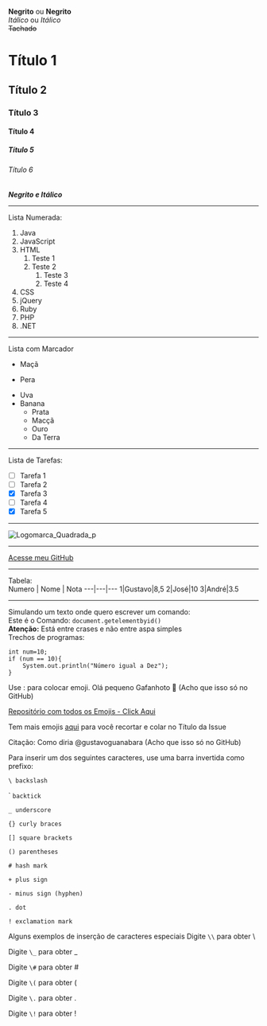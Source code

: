 **Negrito** ou __Negrito__  
*Itálico* ou _Itálico_  
~~Tachado~~  
# Título 1  
## Título 2  
### Título 3  
#### Título 4  
##### Título 5  
###### Título 6  
**_Negrito e Itálico_**  
***
Lista Numerada:  
1. Java  
1. JavaScript  
1. HTML  
   1. Teste 1
   1. Teste 2  
      1. Teste 3
      1. Teste 4
1. CSS  
8. jQuery  
99. Ruby  
0. PHP  
2. .NET  
---
Lista com Marcador  
- Maçã  
* Pera
- Uva
- Banana  
   - Prata
   * Macçã
   * Ouro
   - Da Terra  
---
Lista de Tarefas:
- [ ] Tarefa 1  
- [ ] Tarefa 2  
- [x] Tarefa 3
- [ ] Tarefa 4
- [X] Tarefa 5  
---
![Logomarca_Quadrada_p](https://user-images.githubusercontent.com/66010586/112736308-8eaf7e00-8f30-11eb-822d-29308176dca0.jpg)  

---
[Acesse meu GitHub](https://github.com/DeccaSoft)  

---
Tabela:   
Numero | Nome | Nota
---|---|---
1|Gustavo|8,5
2|José|10
3|André|3.5  

---

Simulando um texto onde quero escrever um comando:  
Este é o Comando: `document.getelementbyid()`  
**Atenção:** Está entre crases e não entre aspa simples  
Trechos de programas:  
```
int num=10;
if (num == 10){
    System.out.println("Número igual a Dez");
}
```  
Use : para colocar emoji.
Olá pequeno Gafanhoto 🖖 (Acho que isso só no GitHub)

[Repositório com todos os Emojis - Click Aqui ](https://github.com/ikatyang/emoji-cheat-sheet)  

Tem mais emojis [aqui](https://emojipedia.org/) para você recortar e colar no Título da Issue  

Citação: Como diria @gustavoguanabara (Acho que isso só no GitHub)  

Para inserir um dos seguintes caracteres, use uma barra invertida como prefixo:

```\ backslash ```

\` `backtick`

```_ underscore ```

```{} curly braces ```

```[] square brackets ```

```() parentheses ```

```# hash mark ```

```+ plus sign ```

```- minus sign (hyphen) ```

```. dot ```

```! exclamation mark ```

Alguns exemplos de inserção de caracteres especiais
Digite ```\\``` para obter \\

Digite ```\_``` para obter _

Digite ```\#``` para obter \#

Digite ```\(``` para obter \(

Digite ```\.``` para obter \.

Digite ```\!``` para obter \!